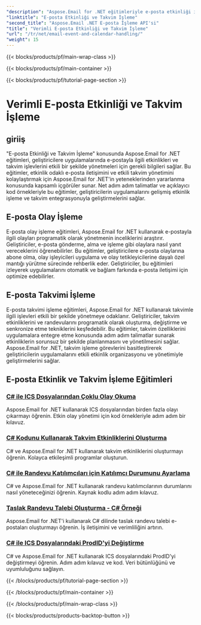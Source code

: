```yaml
---
"description": "Aspose.Email for .NET eğitimleriyle e-posta etkinliği işleme ve takvim yönetimini kolaylaştırın. E-posta etkinliklerini otomatikleştirmeyi ve takvim işlevlerini sorunsuz bir şekilde entegre etmeyi öğrenin."
"linktitle": "E-posta Etkinliği ve Takvim İşleme"
"second_title": "Aspose.Email .NET E-posta İşleme API'si"
"title": "Verimli E-posta Etkinliği ve Takvim İşleme"
"url": "/tr/net/email-event-and-calendar-handling/"
"weight": 15
---
```


{{< blocks/products/pf/main-wrap-class >}}

{{< blocks/products/pf/main-container >}}

{{< blocks/products/pf/tutorial-page-section >}}

# Verimli E-posta Etkinliği ve Takvim İşleme


## giriiş

"E-posta Etkinliği ve Takvim İşleme" konusunda Aspose.Email for .NET eğitimleri, geliştiricilere uygulamalarında e-postayla ilgili etkinlikleri ve takvim işlevlerini etkili bir şekilde yönetmeleri için gerekli bilgileri sağlar. Bu eğitimler, etkinlik odaklı e-posta iletişimini ve etkili takvim yönetimini kolaylaştırmak için Aspose.Email for .NET'in yeteneklerinden yararlanma konusunda kapsamlı içgörüler sunar. Net adım adım talimatlar ve açıklayıcı kod örnekleriyle bu eğitimler, geliştiricilerin uygulamalarını gelişmiş etkinlik işleme ve takvim entegrasyonuyla geliştirmelerini sağlar.

## E-posta Olay İşleme

E-posta olay işleme eğitimleri, Aspose.Email for .NET kullanarak e-postayla ilgili olayları programatik olarak yönetmenin inceliklerini araştırır. Geliştiriciler, e-posta gönderme, alma ve işleme gibi olaylara nasıl yanıt vereceklerini öğrenebilirler. Bu eğitimler, geliştiricilere e-posta olaylarına abone olma, olay işleyicileri uygulama ve olay tetikleyicilerine dayalı özel mantığı yürütme sürecinde rehberlik eder. Geliştiriciler, bu eğitimleri izleyerek uygulamalarını otomatik ve bağlam farkında e-posta iletişimi için optimize edebilirler.

## E-posta Takvimi İşleme

E-posta takvimi işleme eğitimleri, Aspose.Email for .NET kullanarak takvimle ilgili işlevleri etkili bir şekilde yönetmeye odaklanır. Geliştiriciler, takvim etkinliklerini ve randevularını programatik olarak oluşturma, değiştirme ve senkronize etme tekniklerini keşfedebilir. Bu eğitimler, takvim özelliklerini uygulamalara entegre etme konusunda adım adım talimatlar sunarak etkinliklerin sorunsuz bir şekilde planlanmasını ve yönetilmesini sağlar. Aspose.Email for .NET, takvim işleme görevlerini basitleştirerek geliştiricilerin uygulamalarını etkili etkinlik organizasyonu ve yönetimiyle geliştirmelerini sağlar.

## E-posta Etkinlik ve Takvim İşleme Eğitimleri

### [C# ile ICS Dosyalarından Çoklu Olay Okuma](./reading-multiple-events-from-ics-files-with-csharp/)
Aspose.Email for .NET kullanarak ICS dosyalarından birden fazla olayı çıkarmayı öğrenin. Etkin olay yönetimi için kod örnekleriyle adım adım bir kılavuz.
### [C# Kodunu Kullanarak Takvim Etkinliklerini Oluşturma](./rendering-calendar-events-using-csharp-code/)
C# ve Aspose.Email for .NET kullanarak takvim etkinliklerini oluşturmayı öğrenin. Kolayca etkileşimli programlar oluşturun.
### [C# ile Randevu Katılımcıları için Katılımcı Durumunu Ayarlama](./setting-participant-status-for-appointment-attendees-with-csharp/)
C# ve Aspose.Email for .NET kullanarak randevu katılımcılarının durumlarını nasıl yöneteceğinizi öğrenin. Kaynak kodlu adım adım kılavuz.
### [Taslak Randevu Talebi Oluşturma - C# Örneği](./crafting-a-draft-appointment-request-csharp-example/)
Aspose.Email for .NET'i kullanarak C# dilinde taslak randevu talebi e-postaları oluşturmayı öğrenin. İş iletişimini ve verimliliğini artırın.
### [C# ile ICS Dosyalarındaki ProdID'yi Değiştirme](./altering-prodid-in-ics-files-with-csharp/)
C# ve Aspose.Email for .NET kullanarak ICS dosyalarındaki ProdID'yi değiştirmeyi öğrenin. Adım adım kılavuz ve kod. Veri bütünlüğünü ve uyumluluğunu sağlayın. 

{{< /blocks/products/pf/tutorial-page-section >}}

{{< /blocks/products/pf/main-container >}}

{{< /blocks/products/pf/main-wrap-class >}}

{{< blocks/products/products-backtop-button >}}